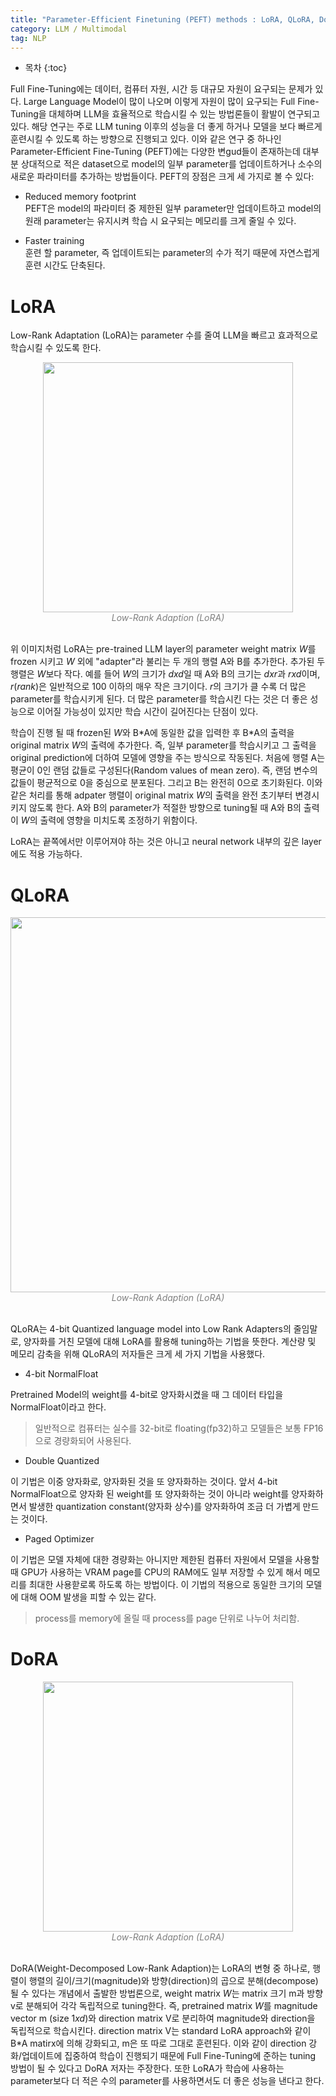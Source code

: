 ```yaml
---
title: "Parameter-Efficient Finetuning (PEFT) methods : LoRA, QLoRA, DoRA"
category: LLM / Multimodal
tag: NLP
---
```








* 목차
{:toc}







Full Fine-Tuning에는 데이터, 컴퓨터 자원, 시간 등 대규모 자원이 요구되는 문제가 있다. Large Language Model이 많이 나오며 이렇게 자원이 많이 요구되는 Full Fine-Tuning을 대체하며 LLM을 효율적으로 학습시킬 수 있는 방법론들이 활발이 연구되고 있다. 해당 연구는 주로 LLM tuning 이후의 성능을 더 좋게 하거나 모델을 보다 빠르게 훈련시킬 수 있도록 하는 방향으로 진행되고 있다. 이와 같은 연구 중 하나인 Parameter-Efficient Fine-Tuning (PEFT)에는 다양한 변gud들이 존재하는데 대부분 상대적으로 적은 dataset으로 model의 일부 parameter를 업데이트하거나 소수의 새로운 파라미터를 추가하는 방법들이다. PEFT의 장점은 크게 세 가지로 볼 수 있다:

- Reduced memory footprint<br>
   PEFT은 model의 파라미터 중 제한된 일부 parameter만 업데이트하고 model의 원래 parameter는 유지시켜 학습 시 요구되는 메모리를 크게 줄일 수 있다.

- Faster training<br>
   훈련 할 parameter, 즉 업데이트되는 parameter의 수가 적기 때문에 자연스럽게 훈련 시간도 단축된다.


# LoRA

Low-Rank Adaptation (LoRA)는 parameter 수를 줄여 LLM을 빠르고 효과적으로 학습시킬 수 있도록 한다. 

<center><img width="400" src="https://github.com/finddme/finddme.github.io/assets/53667002/87e0634d-0680-48b7-a751-84cd8c098886"></center>
<center><em style="color:gray;">Low-Rank Adaption (LoRA)</em></center><br>

위 이미지처럼 LoRA는 pre-trained LLM layer의 parameter weight matrix $W$를 frozen 시키고 $W$ 외에 "adapter"라 불리는 두 개의 행렬 A와 B를 추가한다. 추가된 두 행렬은 $W$보다 작다. 예를 들어 $W$의 크기가 $d x d$일 때 A와 B의 크기는 $d x r$과 $r x d$이며, $r$($rank$)은 일반적으로 100 이하의 매우 작은 크기이다. $r$의 크기가 클 수록 더 많은 parameter를 학습시키게 된다. 더 많은 parameter를 학습시킨 다는 것은 더 좋은 성능으로 이어질 가능성이 있지만 학습 시간이 길어진다는 단점이 있다. 

학습이 진행 될 때 frozen된 $W$와 B\*A에 동일한 값을 입력한 후 B\*A의 출력을 original matrix $W$의 출력에 추가한다. 즉, 일부 parameter를 학습시키고 그 출력을 original prediction에 더하여 모델에 영향을 주는 방식으로 작동된다. 처음에 행렬 A는 평균이 0인 랜덤 값들로 구성된다(Random values of mean zero). 즉, 랜덤 변수의 값들이 평균적으로 0을 중심으로 분포된다. 그리고 B는 완전히 0으로 초기화된다. 이와 같은 처리를 통해 adpater 행렬이 original matrix $W$의 출력을 완전 초기부터 변경시키지 않도록 한다. A와 B의 parameter가 적절한 방향으로 tuning될 때 A와 B의 출력이 $W$의 출력에 영향을 미치도록 조정하기 위함이다. 

LoRA는 끝쪽에서만 이루어져야 하는 것은 아니고 neural network 내부의 깊은 layer에도 적용 가능하다.

# QLoRA

<center><img width="600" src="https://github.com/finddme/finddme.github.io/assets/53667002/f3978e20-6572-41c7-aa3d-471c9f07d4bb"></center>
<center><em style="color:gray;">Low-Rank Adaption (LoRA)</em></center><br>

QLoRA는 4-bit Quantized language model into Low Rank Adapters의 줄임말로, 양자화를 거친 모델에 대해 LoRA를 활용해 tuning하는 기법을 뜻한다. 계산량 및 메모리 감축을 위해 QLoRA의 저자들은 크게 세 가지 기법을 사용했다.

- 4-bit NormalFloat
  
Pretrained Model의 weight를 4-bit로 양자화시켰을 때 그 데이터 타입을 NormalFloat이라고 한다.

> 일반적으로 컴퓨터는 실수를 32-bit로 floating(fp32)하고 모델들은 보통 FP16으로 경량화되어 사용된다.

- Double Quantized

이 기법은 이중 양자화로, 양자화된 것을 또 양자화하는 것이다. 앞서 4-bit NormalFloat으로 양자화 된 weight를 또 양자화하는 것이 아니라 weight를 양자화하면서 발생한 quantization constant(양자화 상수)를 양자화하여 조금 더 가볍게 만드는 것이다.

- Paged Optimizer

이 기법은 모델 자체에 대한 경량화는 아니지만 제한된 컴퓨터 자원에서 모델을 사용할 때 GPU가 사용하는 VRAM page를 CPU의 RAM에도 일부 저장할 수 있게 해서 메모리를 최대한 사용핟로록 하도록 하는 방법이다. 이 기법의 적용으로 동일한 크기의 모델에 대해 OOM 발생을 피할 수 있는  같다.

> process를 memory에 올릴 때 process를 page 단위로 나누어 처리함.


# DoRA

<center><img width="400" src="https://github.com/finddme/finddme.github.io/assets/53667002/1269df50-6c25-4d26-a605-de98c19ef4b9"></center>
<center><em style="color:gray;">Low-Rank Adaption (LoRA)</em></center><br>

DoRA(Weight-Decomposed Low-Rank Adaption)는 LoRA의 변형 중 하나로, 행렬이 행렬의 길이/크기(magnitude)와 방향(direction)의 곱으로 분해(decompose)될 수 있다는 개념에서 출발한 방법론으로, weight matrix $W$는 matrix 크기 m과 방향 v로 분해되어 각각 독립적으로 tuning한다. 즉, pretrained matrix $W$를 magnitude vector m (size $1xd$)와 direction matrix V로 분리하여 magnitude와 direction을 독립적으로 학습시킨다. direction matrix V는 standard LoRA approach와 같이 B\*A matirx에 의해 강화되고, m은 또 따로 그대로 훈련된다. 이와 같이 direction 강화/업데이트에 집중하여 학습이 진행되기 때문에 Full Fine-Tuning에 준하는 tuning 방법이 될 수 있다고 DoRA 저자는 주장한다. 또한 LoRA가 학습에 사용하는 parameter보다 더 적은 수의 parameter를 사용하면서도 더 좋은 성능을 낸다고 한다. 


